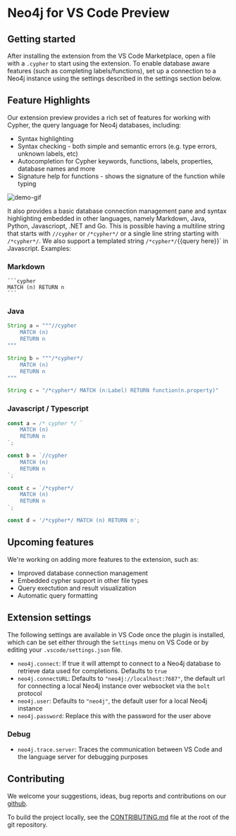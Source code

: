 # Neo4j for VS Code Preview

## Getting started

After installing the extension from the VS Code Marketplace, open a file with a `.cypher` to start using the extension. To enable database aware features (such as completing labels/functions), set up a connection to a Neo4j instance using the settings described in the settings section below.

## Feature Highlights

Our extension preview provides a rich set of features for working with Cypher, the query language for Neo4j databases, including:

- Syntax highlighting
- Syntax checking - both simple and semantic errors (e.g. type errors, unknown labels, etc)
- Autocompletion for Cypher keywords, functions, labels, properties, database names and more
- Signature help for functions - shows the signature of the function while typing

![demo-gif](https://github.com/neo4j/cypher-language-support/blob/main/packages/vscode-extension/resources/images/demo.gif?raw=true)

It also provides a basic database connection management pane and syntax highlighting embedded in other languages, namely Markdown, Java, Python, Javascriopt, .NET and Go. This is possible having a multiline string that starts with `//cypher` or `/*cypher*/` or a single line string starting with `/*cypher*/`. We also support a templated string `/*cypher*/`{{query here}}` in Javascript. Examples:

### Markdown

````
```cypher
MATCH (n) RETURN n
```
````

### Java

```java
String a = """//cypher
    MATCH (n)
    RETURN n
"""

String b = """/*cypher*/
    MATCH (n)
    RETURN n
"""

String c = "/*cypher*/ MATCH (n:Label) RETURN function(n.property)"
```

### Javascript / Typescript

```typescript
const a = /* cypher */ `
    MATCH (n)
    RETURN n
`;

const b = `//cypher
    MATCH (n)
    RETURN n
`;

const c = `/*cypher*/
    MATCH (n)
    RETURN n
`;

const d = '/*cypher*/ MATCH (n) RETURN n';
```

## Upcoming features

We're working on adding more features to the extension, such as:

- Improved database connection management
- Embedded cypher support in other file types
- Query exectution and result visualization
- Automatic query formatting

## Extension settings

The following settings are available in VS Code once the plugin is installed, which can be set either through the `Settings` menu on VS Code or by editing your `.vscode/settings.json` file.

- `neo4j.connect`: If true it will attempt to connect to a Neo4j database to retrieve data used for completions. Defaults to `true`
- `neo4j.connectURL`: Defaults to `"neo4j://localhost:7687"`, the default url for connecting a local Neo4j instance over websocket via the `bolt` protocol
- `neo4j.user`: Defaults to `"neo4j"`, the default user for a local Neo4j instance
- `neo4j.password`: Replace this with the password for the user above

### Debug

- `neo4j.trace.server`: Traces the communication between VS Code and the language server for debugging purposes

## Contributing

We welcome your suggestions, ideas, bug reports and contributions on our [github](https://github.com/neo4j/cypher-language-support).

To build the project locally, see the [CONTRIBUTING.md](https://github.com/neo4j/cypher-language-support/blob/main/CONTRIBUTING.md) file at the root of the git repository.
